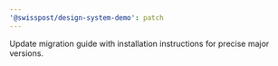 ```yaml
---
'@swisspost/design-system-demo': patch
---
```


Update migration guide with installation instructions for precise major versions.
